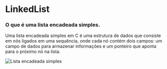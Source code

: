 # LinkedList

### O que é uma lista encadeada simples.

Uma lista encadeada simples em C é uma estrutura de dados que consiste em nós ligados em uma sequência, onde cada nó contém dois campos: um campo de dados para armazenar informações e um ponteiro que aponta para o próximo nó na lista.

![Lista encadeada simples](https://github.com/JhoanDev/LinkedList/blob/main/ListaEncadeadaSimples/Img/Lista_encadeada_simples_representacao.png)